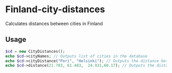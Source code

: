 # Finland-city-distances
Calculates distances between cities in Finland

## Usage
```php
$cd = new CityDistances();
echo $cd->cityNames; // Outputs list of cities in the database
echo $cd->cityDistance("Pori", "Helsinki"); // Outputs the distance between two cities in kilometers (374.92202880166)
echo $cd->distance(21.783, 61.483,  24.931,60.17); // Outputs the distance between two coordinates (lat, lng)
```
